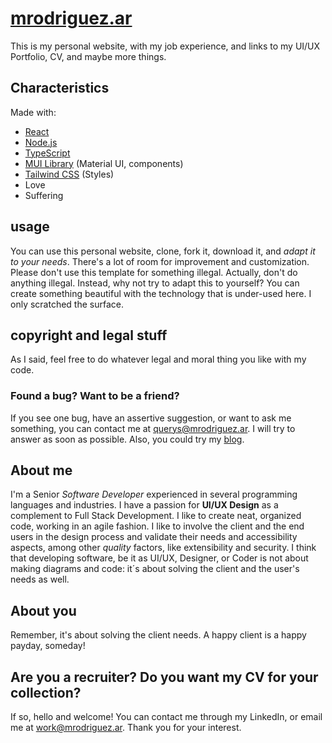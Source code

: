 # [mrodriguez.ar][1]
This is my personal website, with my job experience, and links to my UI/UX Portfolio, CV, and maybe more things.

## Characteristics
Made with:
- [React][3]
- [Node.js][4]
- [TypeScript][5]
- [MUI Library][6] (Material UI, components)
- [Tailwind CSS][7] (Styles)
- Love
- Suffering

## usage
You can use this personal website, clone, fork it, download it, and *adapt it to your needs*. There's a lot of room for improvement and customization. Please don't use this template for something illegal. Actually, don't do anything illegal. Instead, why not try to adapt this to yourself? You can create something beautiful with the technology that is under-used here. I only scratched the surface.

## copyright and legal stuff
As I said, feel free to do whatever legal and moral thing you like with my code.

### Found a bug? Want to be a friend?
If you see one bug, have an assertive suggestion, or want to ask me something, you can contact me at querys@mrodriguez.ar. I will try to answer as soon as possible. Also, you could try my [blog][2].

## About me
I'm a Senior *Software Developer* experienced in several programming languages and industries.
I have a passion for **UI/UX Design** as a complement to Full Stack Development. 
I like to create neat, organized code, working in an agile fashion.
I like to involve the client and the end users in the design process and validate their needs and accessibility aspects, among other *quality* factors, like extensibility and security. I think that developing software, be it as UI/UX, Designer, or Coder is not about making diagrams and code: it´s about solving the client and the user's needs as well.

## About you
Remember, it's about solving the client needs. A happy client is a happy payday, someday!

## Are you a recruiter? Do you want my CV for your collection?
If so, hello and welcome! You can contact me through my LinkedIn, or email me at work@mrodriguez.ar.
Thank you for your interest.


[1]: https://mrodriguez.ar
[2]: https://mrodriguez.ar/blog/

[3]: https://react.dev/
[4]: https://nodejs.org/
[5]: https://www.typescriptlang.org/
[6]: https://mui.com/material-ui/
[7]: https://tailwindcss.com/
